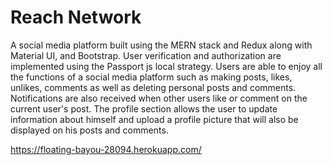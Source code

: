 # Reach Network
A social media platform built using the MERN stack and Redux along with Material UI, and Bootstrap. User verification and authorization are implemented using the Passport js local strategy. Users are able to enjoy all the functions of a social media platform such as making posts, likes, unlikes, comments as well as deleting personal posts and comments. Notifications are also received when other users like or comment on the current user's post. The profile section allows the user to update information about himself and upload a profile picture that will also be displayed on his posts and comments. 

https://floating-bayou-28094.herokuapp.com/

